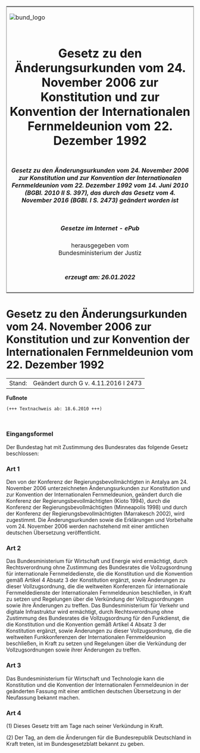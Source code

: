 <span id="DECKBLATT.html"></span>

<table border="0" frame="border" width="100%">

<tr valign="top">

<td align="left">

![bund\_logo](BfJ_2021_Web_de_de.gif)

</td>

<td align="right">

 

</td>

</tr>

<tr align="center" valign="middle">

<td colspan="2">

# Gesetz zu den Änderungsurkunden vom 24. November 2006 zur Konstitution und zur Konvention der Internationalen Fernmeldeunion vom 22. Dezember 1992

</td>

</tr>

<tr align="center" valign="middle">

<td colspan="2">

##### Gesetz zu den Änderungsurkunden vom 24. November 2006 zur Konstitution und zur Konvention der Internationalen Fernmeldeunion vom 22. Dezember 1992 vom 14. Juni 2010 (BGBl. 2010 II S. 397), das durch das Gesetz vom 4. November 2016 (BGBl. I S. 2473) geändert worden ist

</td>

</tr>

<tr align="center" valign="middle">

<td colspan="2">

  
  

##### Gesetze im Internet - ePub  
  
herausgegeben vom  
Bundesministerium der Justiz

</td>

</tr>

<tr align="center" valign="bottom">

<td colspan="2">

  
  

##### erzeugt am: 26.01.2022

</td>

</tr>

</table>

<span id="BJNR039720010.html"></span>

# Gesetz zu den Änderungsurkunden vom 24. November 2006 zur Konstitution und zur Konvention der Internationalen Fernmeldeunion vom 22. Dezember 1992

<div>

<div class="jnhtml">

|        |                                      |
| ------ | ------------------------------------ |
| Stand: | Geändert durch G v. 4.11.2016 I 2473 |

</div>

</div>

<div>

  
**Fußnote**

<div class="jnhtml">

<div>

<div class="jurAbsatz">

  

``` 
(+++ Textnachweis ab: 18.6.2010 +++)

 
```

</div>

</div>

</div>

</div>

<span id="BJNR039720010BJNE000100305.html"></span>

### Eingangsformel  

<div>

<div class="jnhtml">

<div>

<div class="jurAbsatz">

Der Bundestag hat mit Zustimmung des Bundesrates das folgende Gesetz
beschlossen:

</div>

</div>

</div>

</div>

<span id="BJNR039720010BJNE000200305.html"></span>

### Art 1  

<div>

<div class="jnhtml">

<div>

<div class="jurAbsatz">

Den von der Konferenz der Regierungsbevollmächtigten in Antalya am 24.
November 2006 unterzeichneten Änderungsurkunden zur Konstitution und zur
Konvention der Internationalen Fernmeldeunion, geändert durch die
Konferenz der Regierungsbevollmächtigten (Kioto 1994), durch die
Konferenz der Regierungsbevollmächtigten (Minneapolis 1998) und durch
der Konferenz der Regierungsbevollmächtigten (Marrakesch 2002), wird
zugestimmt. Die Änderungsurkunden sowie die Erklärungen und Vorbehalte
vom 24. November 2006 werden nachstehend mit einer amtlichen deutschen
Übersetzung veröffentlicht.

</div>

</div>

</div>

</div>

<span id="BJNR039720010BJNE000301305.html"></span>

### Art 2  

<div>

<div class="jnhtml">

<div>

<div class="jurAbsatz">

Das Bundesministerium für Wirtschaft und Energie wird ermächtigt, durch
Rechtsverordnung ohne Zustimmung des Bundesrates die Vollzugsordnung für
internationale Fernmeldedienste, die die Konstitution und die Konvention
gemäß Artikel 4 Absatz 3 der Konstitution ergänzt, sowie Änderungen zu
dieser Vollzugsordnung, die die weltweiten Konferenzen für
internationale Fernmeldedienste der Internationalen Fernmeldeunion
beschließen, in Kraft zu setzen und Regelungen über die Verkündung der
Vollzugsordnungen sowie ihre Änderungen zu treffen. Das
Bundesministerium für Verkehr und digitale Infrastruktur wird
ermächtigt, durch Rechtsverordnung ohne Zustimmung des Bundesrates die
Vollzugsordnung für den Funkdienst, die die Konstitution und die
Konvention gemäß Artikel 4 Absatz 3 der Konstitution ergänzt, sowie
Änderungen zu dieser Vollzugsordnung, die die weltweiten
Funkkonferenzen der Internationalen Fernmeldeunion beschließen, in Kraft
zu setzen und Regelungen über die Verkündung der Vollzugsordnungen sowie
ihrer Änderungen zu treffen.

</div>

</div>

</div>

</div>

<span id="BJNR039720010BJNE000400305.html"></span>

### Art 3  

<div>

<div class="jnhtml">

<div>

<div class="jurAbsatz">

Das Bundesministerium für Wirtschaft und Technologie kann die
Konstitution und die Konvention der Internationalen Fernmeldeunion in
der geänderten Fassung mit einer amtlichen deutschen Übersetzung in der
Neufassung bekannt machen.

</div>

</div>

</div>

</div>

<span id="BJNR039720010BJNE000600305.html"></span>

### Art 4  

<div>

<div class="jnhtml">

<div>

<div class="jurAbsatz">

(1) Dieses Gesetz tritt am Tage nach seiner Verkündung in Kraft.

</div>

<div class="jurAbsatz">

(2) Der Tag, an dem die Änderungen für die Bundesrepublik Deutschland in
Kraft treten, ist im Bundesgesetzblatt bekannt zu geben.

</div>

</div>

</div>

</div>
